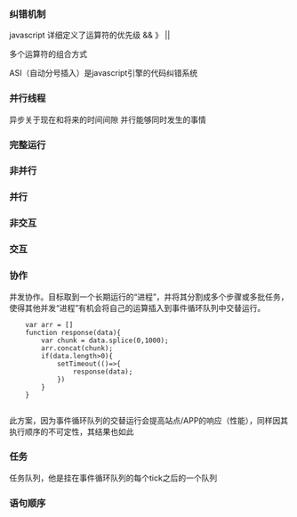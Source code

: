 


### 纠错机制

javascript 详细定义了运算符的优先级 && 》 || 

多个运算符的组合方式

ASI（自动分号插入）是javascript引擎的代码纠错系统

### 并行线程

异步关于现在和将来的时间间隙
并行能够同时发生的事情


### 完整运行

### 非并行

### 并行

### 非交互

### 交互

### 协作
并发协作。目标取到一个长期运行的“进程”，并将其分割成多个步骤或多批任务，使得其他并发“进程”有机会将自己的运算插入到事件循环队列中交替运行。

```
    var arr = []
    function response(data){
        var chunk = data.splice(0,1000);
        arr.concat(chunk);
        if(data.length>0){
            setTimeout(()=>{
                response(data);
            })
        }
    }


```
此方案，因为事件循环队列的交替运行会提高站点/APP的响应（性能），同样因其执行顺序的不可定性，其结果也如此


### 任务

任务队列，他是挂在事件循环队列的每个tick之后的一个队列

### 语句顺序

